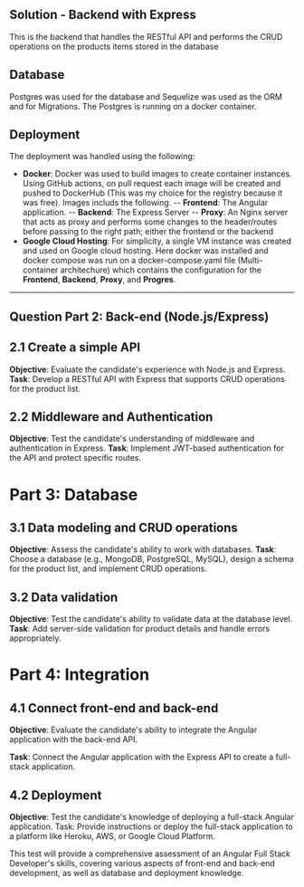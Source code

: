 ## Solution - Backend with Express

This is the backend that handles the RESTful API and performs the CRUD operations on the products items stored in the database

## Database

Postgres was used for the database and Sequelize was used as the ORM and for Migrations. The Postgres is running on a docker container. 

## Deployment

The deployment was handled using the following:
- **Docker**: Docker was used to build images to create container instances. Using GitHub actions, on pull request each image will be created and pushed to DockerHub (This was my choice for the registry because it was free). Images includs the following. 
-- **Frontend**: The Angular application.
-- **Backend**: The Express Server
-- **Proxy**: An Nginx server that acts as proxy and performs some changes to the header/routes before passing to the right path; either the frontend or the backend
- **Google Cloud Hosting**: For simplicity, a single VM instance was created and used on Google cloud hosting. Here docker was installed and docker compose was run on a docker-compose.yaml file (Multi-container architechure) which contains the configuration for the **Frontend**, **Backend**, **Proxy**, and **Progres**.

---

## Question Part 2: Back-end (Node.js/Express)

## 2.1 Create a simple API

**Objective**: Evaluate the candidate's experience with Node.js and Express.
**Task**: Develop a RESTful API with Express that supports CRUD operations for the product list.

## 2.2 Middleware and Authentication

**Objective**: Test the candidate's understanding of middleware and authentication in Express.
**Task**: Implement JWT-based authentication for the API and protect specific routes.

# Part 3: Database

## 3.1 Data modeling and CRUD operations

**Objective**: Assess the candidate's ability to work with databases.
**Task**: Choose a database (e.g., MongoDB, PostgreSQL, MySQL), design a schema for the product list, and implement CRUD
operations.

## 3.2 Data validation

**Objective**: Test the candidate's ability to validate data at the database level.
**Task**: Add server-side validation for product details and handle errors appropriately.

# Part 4: Integration

## 4.1 Connect front-end and back-end

**Objective**: Evaluate the candidate's ability to integrate the Angular application with the back-end API.

**Task**: Connect the Angular application with the Express API to create a full-stack application.

## 4.2 Deployment

**Objective**: Test the candidate's knowledge of deploying a full-stack Angular application.
Task: Provide instructions or deploy the full-stack application to a platform like Heroku, AWS, or Google Cloud
Platform.

This test will provide a comprehensive assessment of an Angular Full Stack Developer's skills, covering various aspects
of front-end and back-end development, as well as database and deployment knowledge.

